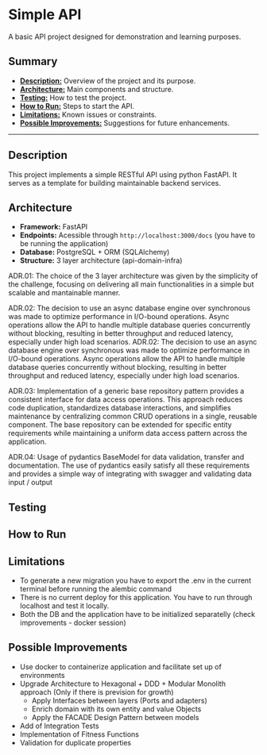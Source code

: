 # Simple API

A basic API project designed for demonstration and learning purposes.

## Summary

- [**Description:**](#description) Overview of the project and its purpose.
- [**Architecture:**](#architecture) Main components and structure.
- [**Testing:**](#testing) How to test the project.
- [**How to Run:**](#how-to-run) Steps to start the API.
- [**Limitations:**](#limitations) Known issues or constraints.
- [**Possible Improvements:**](#possible-improvements) Suggestions for future enhancements.

---

## Description

This project implements a simple RESTful API using python FastAPI. It serves as a template for building maintainable backend services.

## Architecture

- **Framework:** FastAPI
- **Endpoints:** Acessible through ```http://localhost:3000/docs``` (you have to be running the application)
- **Database:** PostgreSQL + ORM (SQLAlchemy)
- **Structure:** 3 layer architecture (api-domain-infra)

ADR.01: The choice of the 3 layer architecture was given by the simplicity of the challenge, focusing on delivering all main functionalities in a simple but scalable and mantainable manner. 

ADR.02: The decision to use an async database engine over synchronous was made to optimize performance in I/O-bound operations. Async operations allow the API to handle multiple database queries concurrently without blocking, resulting in better throughput and reduced latency, especially under high load scenarios.
ADR.02: The decision to use an async database engine over synchronous was made to optimize performance in I/O-bound operations. Async operations allow the API to handle multiple database queries concurrently without blocking, resulting in better throughput and reduced latency, especially under high load scenarios.

ADR.03: Implementation of a generic base repository pattern provides a consistent interface for data access operations. This approach reduces code duplication, standardizes database interactions, and simplifies maintenance by centralizing common CRUD operations in a single, reusable component. The base repository can be extended for specific entity requirements while maintaining a uniform data access pattern across the application.

ADR.04: Usage of pydantics BaseModel for data validation, transfer and documentation. The use of pydantics easily satisfy all these requirements and provides a simple way of integrating with swagger and validating data input / output

## Testing


## How to Run

## Limitations

- To generate a new migration you have to export the .env in the current terminal before running the alembic command
- There is no current deploy for this application. You have to run through localhost and test it locally.
- Both the DB and the application have to be initialized separatelly (check improvements - docker session)

## Possible Improvements

- Use docker to containerize application and facilitate set up of environments
- Upgrade Architecture to Hexagonal + DDD + Modular Monolith approach (Only if there is prevision for growth)
    - Apply Interfaces between layers (Ports and adapters)
    - Enrich domain with its own entity and value Objects
    - Apply the FACADE Design Pattern between models
- Add of Integration Tests
- Implementation of Fitness Functions
- Validation for duplicate properties